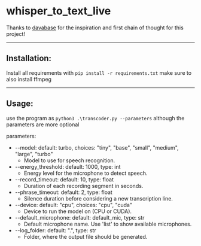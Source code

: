 # whisper_to_text_live
Thanks to [davabase](https://github.com/davabase/whisper_real_time) for the inspiration and first chain of thought for this project!
***
## Installation:
Install all requirements with
````pip install -r requirements.txt````
make sure to also install ffmpeg

***
## Usage:
use the program as 
`python3 .\transcoder.py --parameters` although the parameters are more optional

parameters:
 - --model: default: turbo, choices: "tiny", "base", "small", "medium", "large", "turbo"
   - Model to use for speech recognition.
  - --energy_threshold: default: 1000, type: int
    - Energy level for the microphone to detect speech.
  - --record_timeout: default: 10, type: float
    - Duration of each recording segment in seconds.
  - --phrase_timeout: default: 2, type: float
    - Silence duration before considering a new transcription line.
  - --device: default: "cpu", choices: "cpu", "cuda"
    - Device to run the model on (CPU or CUDA).
  - --default_microphone: default: default_mic, type: str
    - Default microphone name. Use 'list' to show available microphones.
  - --log_folder: default: ".", type: str
    - Folder, where the output file should be generated.
